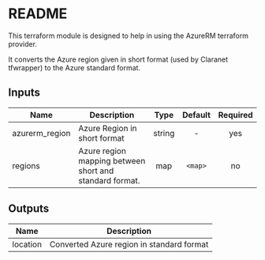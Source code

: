 # README #

This terraform module is designed to help in using the AzureRM terraform provider.

It converts the Azure region given in short format (used by Claranet tfwrapper) to the Azure standard format.

## Inputs

| Name | Description | Type | Default | Required |
|------|-------------|:----:|:-----:|:-----:|
| azurerm_region | Azure Region in short format | string | - | yes |
| regions | Azure region mapping between short and standard format. | map | `<map>` | no |

## Outputs

| Name | Description |
|------|-------------|
| location | Converted Azure region in standard format |
